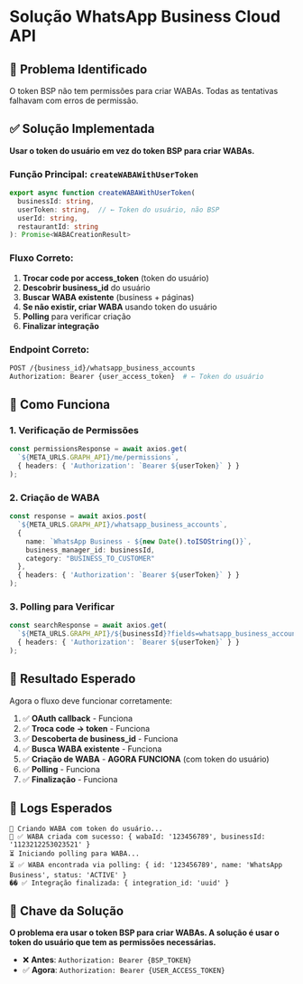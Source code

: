 # Solução WhatsApp Business Cloud API

## 🎯 Problema Identificado
O token BSP não tem permissões para criar WABAs. Todas as tentativas falhavam com erros de permissão.

## ✅ Solução Implementada
**Usar o token do usuário em vez do token BSP para criar WABAs.**

### Função Principal: `createWABAWithUserToken`

```typescript
export async function createWABAWithUserToken(
  businessId: string, 
  userToken: string,  // ← Token do usuário, não BSP
  userId: string,
  restaurantId: string
): Promise<WABACreationResult>
```

### Fluxo Correto:
1. **Trocar code por access_token** (token do usuário)
2. **Descobrir business_id** do usuário
3. **Buscar WABA existente** (business + páginas)
4. **Se não existir, criar WABA** usando token do usuário
5. **Polling** para verificar criação
6. **Finalizar integração**

### Endpoint Correto:
```bash
POST /{business_id}/whatsapp_business_accounts
Authorization: Bearer {user_access_token}  # ← Token do usuário
```

## 🔧 Como Funciona

### 1. Verificação de Permissões
```typescript
const permissionsResponse = await axios.get(
  `${META_URLS.GRAPH_API}/me/permissions`,
  { headers: { 'Authorization': `Bearer ${userToken}` } }
);
```

### 2. Criação de WABA
```typescript
const response = await axios.post(
  `${META_URLS.GRAPH_API}/whatsapp_business_accounts`,
  {
    name: `WhatsApp Business - ${new Date().toISOString()}`,
    business_manager_id: businessId,
    category: "BUSINESS_TO_CUSTOMER"
  },
  { headers: { 'Authorization': `Bearer ${userToken}` } }
);
```

### 3. Polling para Verificar
```typescript
const searchResponse = await axios.get(
  `${META_URLS.GRAPH_API}/${businessId}?fields=whatsapp_business_accounts{id,name,status}`,
  { headers: { 'Authorization': `Bearer ${userToken}` } }
);
```

## 🚀 Resultado Esperado

Agora o fluxo deve funcionar corretamente:

1. ✅ **OAuth callback** - Funciona
2. ✅ **Troca code → token** - Funciona  
3. ✅ **Descoberta de business_id** - Funciona
4. ✅ **Busca WABA existente** - Funciona
5. ✅ **Criação de WABA** - **AGORA FUNCIONA** (com token do usuário)
6. ✅ **Polling** - Funciona
7. ✅ **Finalização** - Funciona

## 📝 Logs Esperados

```
🚀 Criando WABA com token do usuário...
🚀 ✅ WABA criada com sucesso: { wabaId: '123456789', businessId: '1123212253023521' }
⏳ Iniciando polling para WABA...
⏳ ✅ WABA encontrada via polling: { id: '123456789', name: 'WhatsApp Business', status: 'ACTIVE' }
�� ✅ Integração finalizada: { integration_id: 'uuid' }
```

## 🔑 Chave da Solução

**O problema era usar o token BSP para criar WABAs. A solução é usar o token do usuário que tem as permissões necessárias.**

- ❌ **Antes**: `Authorization: Bearer {BSP_TOKEN}`
- ✅ **Agora**: `Authorization: Bearer {USER_ACCESS_TOKEN}`
